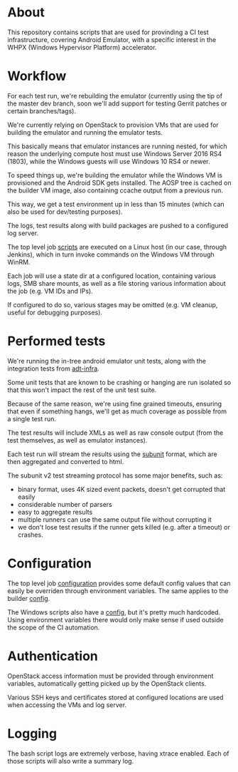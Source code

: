 About
=====

This repository contains scripts that are used for provinding a CI test
infrastructure, covering Android Emulator, with a specific interest in the
WHPX (Windows Hypervisor Platform) accelerator.

Workflow
========
For each test run, we're rebuilding the emulator (currently using the tip of
the master dev branch, soon we'll add support for testing Gerrit patches or
certain branches/tags).

We're currently relying on OpenStack to provision VMs that are used for
building the emulator and running the emulator tests.

This basically means that emulator instances are running nested, for which
reason the underlying compute host must use Windows Server 2016 RS4 (1803),
while the Windows guests will use Windows 10 RS4 or newer.

To speed things up, we're building the emulator while the Windows VM is
provisioned and the Android SDK gets installed. The AOSP tree is cached on the
builder VM image, also containing ccache output from a previous run.

This way, we get a test environment up in less than 15 minutes (which can
also be used for dev/testing purposes).

The logs, test results along with build packages are pushed to a configured
log server.

The top level job [scripts](jobs) are executed on a Linux host (in our
case, through Jenkins), which in turn invoke commands on the Windows VM
through WinRM.

Each job will use a state dir at a configured location, containing various
logs, SMB share mounts, as well as a file storing various information
about the job (e.g. VM IDs and IPs).

If configured to do so, various stages may be omitted (e.g. VM cleanup,
useful for debugging purposes).

Performed tests
===============
We're running the in-tree android emulator unit tests, along with the
integration tests from
[adt-infra](https://android.googlesource.com/platform/external/adt-infra/emu_tests).

Some unit tests that are known to be crashing or hanging are run isolated
so that this won't impact the rest of the unit test suite.

Because of the same reason, we're using fine grained timeouts, ensuring that
even if something hangs, we'll get as much coverage as possible from a single
test run.

The test results will include XMLs as well as raw console output (from the
test themselves, as well as emulator instances).

Each test run will stream the results using the
[subunit](https://github.com/testing-cabal/subunit/) format, which are then
aggregated and converted to html.

The subunit v2 test streaming protocol has some major benefits, such as:
* binary format, uses 4K sized event packets, doesn't get corrupted
  that easily
* considerable number of parsers
* easy to aggregate results
* multiple runners can use the same output file without corrupting it
* we don't lose test results if the runner gets killed (e.g. after
  a timeout) or crashes.

Configuration
=============
The top level job [configuration](jobs/job.rc) provides some default config
values that can easily be overriden through environment variables. The same
applies to the builder [config](build_host/build.rc).

The Windows scripts also have a [config](test_host/global_config.ps1), but
it's pretty much hardcoded. Using environment variables there would only
make sense if used outside the scope of the CI automation.

Authentication
==============
OpenStack access information must be provided through environment variables,
automatically getting picked up by the OpenStack clients.

Various SSH keys and certificates stored at configured locations are used
when accessing the VMs and log server.

Logging
=======
The bash script logs are extremely verbose, having xtrace enabled. Each
of those scripts will also write a summary log.
